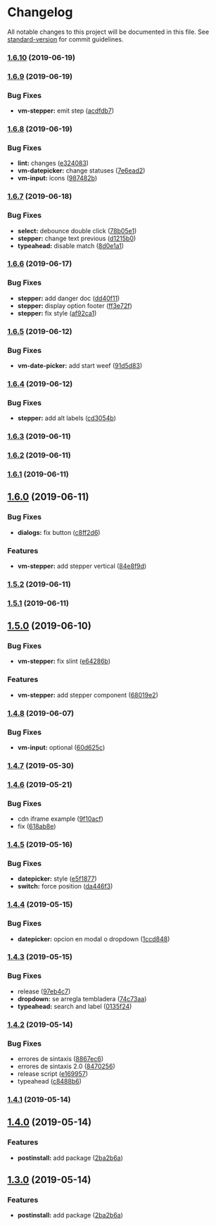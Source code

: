 # Changelog

All notable changes to this project will be documented in this file. See [standard-version](https://github.com/conventional-changelog/standard-version) for commit guidelines.

### [1.6.10](https://github.com/controlla/vuemerang/compare/v1.6.9...v1.6.10) (2019-06-19)



### [1.6.9](https://github.com/controlla/vuemerang/compare/v1.6.8...v1.6.9) (2019-06-19)


### Bug Fixes

* **vm-stepper:** emit step ([acdfdb7](https://github.com/controlla/vuemerang/commit/acdfdb7))



### [1.6.8](https://github.com/controlla/vuemerang/compare/v1.6.7...v1.6.8) (2019-06-19)


### Bug Fixes

* **lint:** changes ([e324083](https://github.com/controlla/vuemerang/commit/e324083))
* **vm-datepicker:** change statuses ([7e6ead2](https://github.com/controlla/vuemerang/commit/7e6ead2))
* **vm-input:** icons ([987482b](https://github.com/controlla/vuemerang/commit/987482b))



### [1.6.7](https://github.com/controlla/vuemerang/compare/v1.6.6...v1.6.7) (2019-06-18)


### Bug Fixes

* **select:** debounce double click ([78b05e1](https://github.com/controlla/vuemerang/commit/78b05e1))
* **stepper:** change text previous ([d1215b0](https://github.com/controlla/vuemerang/commit/d1215b0))
* **typeahead:** disable match ([8d0e1a1](https://github.com/controlla/vuemerang/commit/8d0e1a1))



### [1.6.6](https://github.com/controlla/vuemerang/compare/v1.6.5...v1.6.6) (2019-06-17)


### Bug Fixes

* **stepper:** add danger doc ([dd40f11](https://github.com/controlla/vuemerang/commit/dd40f11))
* **stepper:** display option footer ([ff3e72f](https://github.com/controlla/vuemerang/commit/ff3e72f))
* **stepper:** fix style ([af92ca1](https://github.com/controlla/vuemerang/commit/af92ca1))



### [1.6.5](https://github.com/controlla/vuemerang/compare/v1.6.4...v1.6.5) (2019-06-12)


### Bug Fixes

* **vm-date-picker:** add start weef ([91d5d83](https://github.com/controlla/vuemerang/commit/91d5d83))



### [1.6.4](https://github.com/controlla/vuemerang/compare/v1.6.3...v1.6.4) (2019-06-12)


### Bug Fixes

* **stepper:** add alt labels ([cd3054b](https://github.com/controlla/vuemerang/commit/cd3054b))



### [1.6.3](https://github.com/controlla/vuemerang/compare/v1.6.2...v1.6.3) (2019-06-11)



### [1.6.2](https://github.com/controlla/vuemerang/compare/v1.6.1...v1.6.2) (2019-06-11)



### [1.6.1](https://github.com/controlla/vuemerang/compare/v1.6.0...v1.6.1) (2019-06-11)



## [1.6.0](https://github.com/controlla/vuemerang/compare/v1.5.2...v1.6.0) (2019-06-11)


### Bug Fixes

* **dialogs:** fix button ([c8ff2d6](https://github.com/controlla/vuemerang/commit/c8ff2d6))


### Features

* **vm-stepper:** add stepper vertical ([84e8f9d](https://github.com/controlla/vuemerang/commit/84e8f9d))



### [1.5.2](https://github.com/controlla/vuemerang/compare/v1.5.0...v1.5.2) (2019-06-11)



### [1.5.1](https://github.com/controlla/vuemerang/compare/v1.5.0...v1.5.1) (2019-06-11)



## [1.5.0](https://github.com/controlla/vuemerang/compare/v1.4.8...v1.5.0) (2019-06-10)


### Bug Fixes

* **vm-stepper:** fix slint ([e64286b](https://github.com/controlla/vuemerang/commit/e64286b))


### Features

* **vm-stepper:** add stepper component ([68019e2](https://github.com/controlla/vuemerang/commit/68019e2))



### [1.4.8](https://github.com/controlla/vuemerang/compare/v1.4.7...v1.4.8) (2019-06-07)


### Bug Fixes

* **vm-input:** optional ([60d625c](https://github.com/controlla/vuemerang/commit/60d625c))



### [1.4.7](https://github.com/controlla/vuemerang/compare/v1.4.6...v1.4.7) (2019-05-30)



### [1.4.6](https://github.com/controlla/vuemerang/compare/v1.4.5...v1.4.6) (2019-05-21)


### Bug Fixes

* cdn iframe example ([9f10acf](https://github.com/controlla/vuemerang/commit/9f10acf))
* fix ([618ab8e](https://github.com/controlla/vuemerang/commit/618ab8e))



### [1.4.5](https://github.com/controlla/vuemerang/compare/v1.4.4...v1.4.5) (2019-05-16)


### Bug Fixes

* **datepicker:** style ([e5f1877](https://github.com/controlla/vuemerang/commit/e5f1877))
* **switch:** force position ([da446f3](https://github.com/controlla/vuemerang/commit/da446f3))



### [1.4.4](https://github.com/controlla/vuemerang/compare/v1.4.3...v1.4.4) (2019-05-15)


### Bug Fixes

* **datepicker:** opcion en modal o dropdown ([1ccd848](https://github.com/controlla/vuemerang/commit/1ccd848))



### [1.4.3](https://github.com/controlla/vuemerang/compare/v1.4.2...v1.4.3) (2019-05-15)


### Bug Fixes

* release ([97eb4c7](https://github.com/controlla/vuemerang/commit/97eb4c7))
* **dropdown:** se arregla tembladera ([74c73aa](https://github.com/controlla/vuemerang/commit/74c73aa))
* **typeahead:** search and label ([0135f24](https://github.com/controlla/vuemerang/commit/0135f24))



### [1.4.2](https://github.com/controlla/vuemerang/compare/v1.4.1...v1.4.2) (2019-05-14)


### Bug Fixes

* errores de sintaxis ([8867ec6](https://github.com/controlla/vuemerang/commit/8867ec6))
* errores de sintaxis 2.0 ([8470256](https://github.com/controlla/vuemerang/commit/8470256))
* release script ([e169957](https://github.com/controlla/vuemerang/commit/e169957))
* typeahead ([c8488b6](https://github.com/controlla/vuemerang/commit/c8488b6))



### [1.4.1](https://github.com/controlla/vuemerang/compare/v1.4.0...v1.4.1) (2019-05-14)



## [1.4.0](https://github.com/controlla/vuemerang/compare/v1.2.27...v1.4.0) (2019-05-14)


### Features

* **postinstall:** add package ([2ba2b6a](https://github.com/controlla/vuemerang/commit/2ba2b6a))



## [1.3.0](https://github.com/controlla/vuemerang/compare/v1.2.27...v1.3.0) (2019-05-14)


### Features

* **postinstall:** add package ([2ba2b6a](https://github.com/controlla/vuemerang/commit/2ba2b6a))
